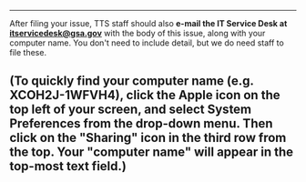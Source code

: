 -----
After filing your issue, TTS staff should also **e-mail the IT Service Desk at itservicedesk@gsa.gov** with the body of this issue, along with your computer name. You don't need to include detail, but we do need staff to file these.

(To quickly find your computer name (e.g. XCOH2J-1WFVH4), click the Apple icon on the top left of your screen, and select System Preferences from the drop-down menu.  Then click on the "Sharing" icon in the third row from the top.  Your "computer name" will appear in the top-most text field.)
-----
